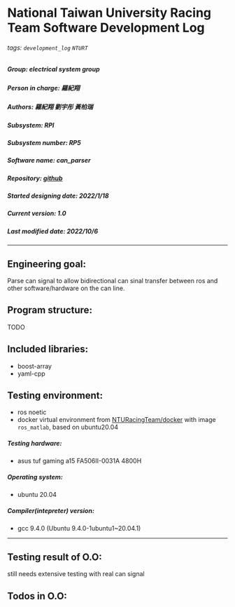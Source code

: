 # National Taiwan University Racing Team Software Development Log
###### tags: `development_log` `NTURT`
##### Group: electrical system group
##### Person in charge: 羅紀翔
##### Authors: 羅紀翔 劉宇彤 黃柏瑞
##### Subsystem: RPI
##### Subsystem number: RP5
##### Software name: can_parser
##### Repository: [github](https://github.com/NTURacingTeam/nturt_can_parser)
##### Started designing date: 2022/1/18
##### Current version: 1.0
##### Last modified date: 2022/10/6

---

## Engineering goal:

Parse can signal to allow bidirectional can sinal transfer between ros and other software/hardware on the can line.

## Program structure:

TODO

## Included libraries:

- boost-array
- yaml-cpp

## Testing environment:

- ros noetic
- docker virtual environment from [NTURacingTeam/docker](https://github.com/NTURacingTeam/docker) with image `ros_matlab`, based on ubuntu20.04

##### Testing hardware:

- asus tuf gaming a15 FA506II-0031A 4800H

##### Operating system:

- ubuntu 20.04

##### Compiler(intepreter) version:

- gcc 9.4.0 (Ubuntu 9.4.0-1ubuntu1~20.04.1)

---

## Testing result of O.O:

still needs extensive testing with real can signal

## Todos in O.O:
